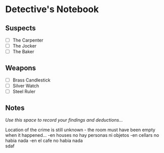 # Detective's Notebook

## Suspects
- [ ] The Carpenter
- [ ] The Jocker
- [ ] The Baker

## Weapons
- [ ] Brass Candlestick
- [ ] Silver Watch
- [ ] Steel Ruler

## Notes
*Use this space to record your findings and deductions...*

Location of the crime is still unknown - the room must have been empty when it happened...
-en houses no hay personas ni objetos
-en cellars no habia nada
-en el cafe no habia nada   
sdaf